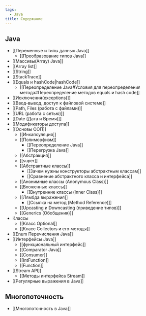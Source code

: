 ```yaml
---
tags:
  - Java
title: Содержание
---
```

## Java
- [[Переменные и типы данных Java]]
	- [[Преобразование типов Java]] 
- [[Массивы(Array) Java]]
- [[Array list]]
- [[String]]
- [[StackTrace]]
- [[Equals и hashCode|hashCode]]
	- [[Переопределение Java#Условия для переопределения метода#Переопределение методов equals и hash code]]
- [[Исключения(exceptions)]]
- [[Ввод-вывод, доступ к файловой системе]]
- [[Path, Files (работа с файлами)]]
- [[URL (работа с  сетью)]]
- [[Date (Дата и Время)]]
- [[Модификаторы доступа]]
- [[Основы ООП]]
	- [[Инкапсуляция]]
	- [[Полиморфизм]]
		- [[Переопределение Java]]
		- [[Перегрузка Java]]
	- [[Абстракция]]
	- [[super]]
	- [[Абстрактные классы]]
		- [[Зачем нужны конструкторы абстрактным классам]]
		- [[Сравнение абстрактного класса и интерфейса]]
	- [[Анонимные классы (Anonymous Class)]]
	- [[Вложенные классы]]
		- [[Внутренние классы (Inner Class)]]
	- [[Лямбда выражения]]
		- [[Ссылка на метод (Method Reference)]]
	- [[Upcasting и Downcasting (приведение типов)]]
	- [[Generics (Обобщения)]]
- Классы
	- [[Класс Optional]]
	- [[Класс Collectors и его методы]]
- [[Enum Перечисления Java]]
- [[Интерфейсы Java]]
	- [[функциональный интерфейс]]
	- [[Comparator Java]]
	- [[Consumer]]
	- [[IntFunction]]
	- [[Function]]
- [[Stream API]]
	- [[Методы интерфейса Stream]]
- [[Регулярные выражения в Java]]
## Многопоточность
- [[Многопоточность в Java]]
